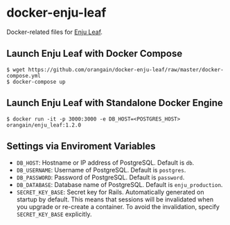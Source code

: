 # docker-enju-leaf

Docker-related files for [Enju Leaf](https://github.com/next-l/enju_leaf).

## Launch Enju Leaf with Docker Compose

```
$ wget https://github.com/orangain/docker-enju-leaf/raw/master/docker-compose.yml
$ docker-compose up
```

## Launch Enju Leaf with Standalone Docker Engine

```
$ docker run -it -p 3000:3000 -e DB_HOST=<POSTGRES_HOST> orangain/enju_leaf:1.2.0
```

## Settings via Enviroment Variables

* `DB_HOST`: Hostname or IP address of PostgreSQL. Default is `db`.
* `DB_USERNAME`: Username of PostgreSQL. Default is `postgres`.
* `DB_PASSWORD`: Password of PostgreSQL. Default is `password`.
* `DB_DATABASE`: Database name of PostgreSQL. Default is `enju_production`.
* `SECRET_KEY_BASE`: Secret key for Rails. Automatically generated on startup by default. This means that sessions will be invalidated when you upgrade or re-create a container. To avoid the invalidation, specify `SECRET_KEY_BASE` explicitly.
